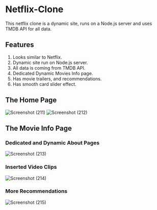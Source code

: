 # Netflix-Clone
This netflix clone is a dynamic site, runs on a Node.js server and uses TMDB API for all data.
## Features
1. Looks similar to Netflix.
2. Dynamic site run on Node.js server.
3. All data is coming from TMDB API.
4. Dedicated Dynamic Movies Info page.
5. Has movie trailers, and recommendations.
6. Has smooth card slider effect.
## The Home Page
![Screenshot (211)](https://user-images.githubusercontent.com/98201597/198930975-eb1f7e32-5f9c-4a81-b154-a5b7ae913a2e.png)
![Screenshot (212)](https://user-images.githubusercontent.com/98201597/198930980-5dd8ed5e-85a9-4fe2-bb9b-1c8310560b52.png)
## The Movie Info Page
### Dedicated and Dynamic About Pages
![Screenshot (213)](https://user-images.githubusercontent.com/98201597/198933617-b427472f-77c1-4952-8746-02f473c11542.png)
### Inserted Video Clips
![Screenshot (214)](https://user-images.githubusercontent.com/98201597/198933662-64728ba3-3427-42fe-bd76-065169259d51.png)
### More Recommendations
![Screenshot (215)](https://user-images.githubusercontent.com/98201597/198933666-8321c559-caec-4e24-b2e2-173ce7e6662c.png)
